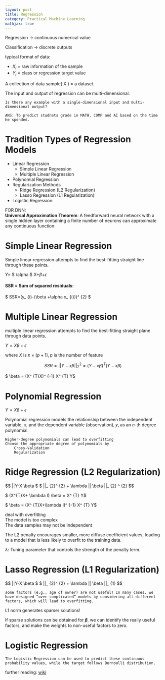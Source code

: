 ```yaml
---
layout: post
title: Regression
category: Practical Machine Learning
mathjax: true
---
```



Regression -> continuous numerical value

Classification -> discrete outputs

typical format of data:
- $X_{i}$ = raw information of the sample
- $Y_{i}$ = class or regression target value

A collection of data sample( X ) = a dataset.

The input and output of regression can be multi-dimensional.

    Is there any example with a single-dimensional input and multi-dimensional output?

    ANS: To predict studnets grade in MATH, COMP and AI based on the time he spended.

# Tradition Types of Regression Models
- Linear Regression
    - Simple Linear Regression
    - Multiple Linear Regression
- Polynomial Regression
- Regularization Methods
    - Ridge Regression (L2 Regularization)
    - Lasso Regression (L1 Regularization)
- Logistic Regression

FOR DNN:\
**Universal Approximation Theorem**: A feedforward neural network with a single hidden layer containing a finite number of neurons can approximate any continuous function

# Simple Linear Regression
Simple linear regression attempts to find the best-fitting straight line through these points.

Y= $ \alpha $ X+$\beta$+$\epsilon$

#### SSR = Sum of squared residuals: 

$ SSR=(y_ {i}-(\beta +\alpha x_ {i}))^ {2} $ 


# Multiple Linear Regression
multiple linear regression attempts to find the best-fitting straight plane through data points.

$Y=X\beta+\epsilon$

where $X$ is $n\times(p+1),p$ is the number of feature

$$SSR = ||Y-x  \beta  ||_ {2}^ {2}  =  (Y-x\beta )^ {T}  (Y-x  \beta  )$$

$ \beta  =  (X^ {T}X)^ {-1}   X^ {T}  Y$


# Polynomial Regression

$Y=X\beta+\epsilon$

Polynomial regression models the relationship between the independent variable, 𝑥, and the dependent variable (observation), 𝑦, as an 𝑛-th degree polynomial. 

    Higher-degree polynomials can lead to overfitting
    Choose the appropriate degree of polynomials by
        Cross-Validation
        Regularization

# Ridge Regression (L2 Regularization)

$$ ||Y-X  \beta $ $ ||_ {2}^ {2}  +  \lambda  ||  \beta  ||_ {2}  ^ {2}  $$

$ (X^{T}X+  \lambda  I)  \beta  =  X^ {T}  Y$

$ \beta  =  (X^ {T}X+\lambda I)^ {-1}  X^ {T}  Y$

deal with overfitting\
The model is too complex\
The data samples may not be independent

The L2 penalty encourages smaller, more diffuse coefficient values, leading to a model that is less likely to overfit to the training data.

λ: Tuning parameter that controls the strength of the penalty term.
# Lasso Regression (L1 Regularization)

$$ ||Y-X  \beta $ $ ||_ {2}^ {2}  +  \lambda  ||  \beta  ||_ {1}   $$

    some factors (e.g., age of owner) are not useful! In many cases, we have designed “over-complicated” models by considering all different factors, which will lead to overfitting.

L1 norm generates sparser solutions!

If sparse solutions can be obtained for 𝜷, we can identify the really useful factors, and make the weights to non-useful factors to zero.

# Logistic Regression
    The Logistic Regression can be used to predict these continuous probability values, while the target follows Bernoulli distribution.

    
further reading: [wiki](https://en.wikipedia.org/wiki/Logistic_regression)